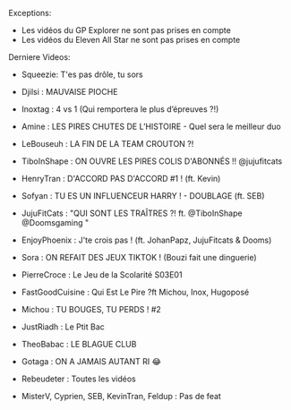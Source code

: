 Exceptions:

- Les vidéos du GP Explorer ne sont pas prises en compte
- Les vidéos du Eleven All Star ne sont pas prises en compte

Derniere Videos:

- Squeezie: T'es pas drôle, tu sors
- Djilsi : MAUVAISE PIOCHE
- Inoxtag : 4 vs 1 (Qui remportera le plus d’épreuves ?!)
- Amine : LES PIRES CHUTES DE L’HISTOIRE - Quel sera le meilleur duo
- LeBouseuh : LA FIN DE LA TEAM CROUTON ?!
- TiboInShape : ON OUVRE LES PIRES COLIS D'ABONNÉS !! @jujufitcats
- HenryTran : D'ACCORD PAS D'ACCORD #1 ! (ft. Kevin)
- Sofyan : TU ES UN INFLUENCEUR HARRY ! - DOUBLAGE (ft. SEB)
- JujuFitCats : "QUI SONT LES TRAÎTRES ?! ft. @TiboInShape @Doomsgaming "
- EnjoyPhoenix : J'te crois pas ! (ft. JohanPapz, JujuFitcats & Dooms)
- Sora : ON REFAIT DES JEUX TIKTOK ! (Bouzi fait une dinguerie)
- PierreCroce : Le Jeu de la Scolarité S03E01
- FastGoodCuisine : Qui Est Le Pire ?ft Michou, Inox, Hugoposé
- Michou : TU BOUGES, TU PERDS ! #2
- JustRiadh : Le Ptit Bac
- TheoBabac : LE BLAGUE CLUB
- Gotaga : ON A JAMAIS AUTANT RI 😂

- Rebeudeter : Toutes les vidéos
- MisterV, Cyprien, SEB, KevinTran, Feldup : Pas de feat
